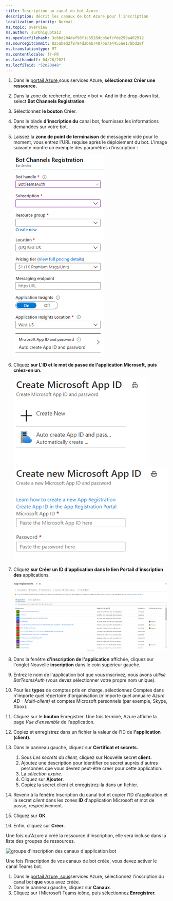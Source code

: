 ```yaml
---
title: Inscription au canal du bot Azure
description: décrit les canaux de bot Azure pour l'inscription
localization_priority: Normal
ms.topic: overview
ms.author: surbhigupta12
ms.openlocfilehash: 3cbbd204daf98f1c3528dcb6efcfde299a402912
ms.sourcegitcommit: 825abed2f8784d2bab7407ba7a4455ae17bbd28f
ms.translationtype: MT
ms.contentlocale: fr-FR
ms.lasthandoff: 04/26/2021
ms.locfileid: "52020948"
---
```

1. Dans le [portail Azure,](https://ms.portal.azure.com/#home)sous services Azure, **sélectionnez Créer une ressource.**
1. Dans la zone de recherche, entrez « bot ». And in the drop-down list, select **Bot Channels Registration**.
1. Sélectionnez **le bouton** Créer.
1. Dans le blade **d'inscription du** canal bot, fournissez les informations demandées sur votre bot.
1. Laissez la **zone de point de terminaison** de messagerie vide pour le moment, vous entrez l'URL requise après le déploiement du bot. L'image suivante montre un exemple des paramètres d'inscription :

    ![inscription des canaux d'application bot](../../assets/images/authentication/auth-bot-channels-registration.png)

1. Cliquez **sur L'ID et le mot de passe de l'application Microsoft,** **puis créez-en un.**

    ![Créer un ID d'application ](../../assets/images/authentication/CreateMicrosoftAppID.png) ![ Microsoft : créer un ID d'application Microsoft](../../assets/images/authentication/CreateNewMicrosoftAppID.png)    

1. Cliquez **sur Créer un ID d'application dans le lien Portail d'inscription des** applications.

   ![Inscriptions d'applications](../../assets/images/authentication/AppRegistration.png)
   
1. Dans la fenêtre **d'inscription de l'application** affichée, cliquez sur l'onglet Nouvelle **inscription** dans le coin supérieur gauche.
1. Entrez le nom de l'application bot que vous inscrivez, nous avons *utilisé BotTeamsAuth* (vous devez sélectionner votre propre nom unique).
1. Pour les **types** de comptes pris en charge, sélectionnez Comptes dans n'importe quel répertoire d'organisation (n'importe quel annuaire *Azure AD - Multi-client)* et comptes Microsoft personnels (par exemple, Skype, Xbox).
1. Cliquez sur le **bouton** Enregistrer. Une fois terminé, Azure affiche la page *Vue d'ensemble* de l'application.
1. Copiez et enregistrez dans un fichier la valeur de l'ID de **l'application (client).**
1. Dans le panneau gauche, cliquez sur **Certificat et secrets.**
    1. Sous *Les secrets du client,* cliquez sur Nouvelle secret **client.**
    1. Ajoutez une description pour identifier ce secret auprès d'autres personnes que vous devrez peut-être créer pour cette application.
    1. La *sélection expire.*
    1. Cliquez sur **Ajouter**.
    1. Copiez la secret client et enregistrez-la dans un fichier.
1. Revenir à la fenêtre Inscription  du canal bot et copier l'ID  d'application et la secret *client* dans les zones **ID** d'application Microsoft et mot de passe, respectivement. 
1. Cliquez sur **OK**.
1. Enfin, cliquez sur **Créer.**

Une fois qu'Azure a créé la ressource d'inscription, elle sera incluse dans la liste des groupes de ressources.  

![groupe d'inscription des canaux d'application bot](~/assets/images/authentication/auth-bot-channels-registration-group.PNG)

Une fois l'inscription de vos canaux de bot créée, vous devez activer le canal Teams bot.

1. Dans le [portail Azure, sous](https://ms.portal.azure.com/#home)services Azure, sélectionnez l'inscription du canal bot **que** vous avez créée.
1. Dans le panneau gauche, cliquez sur **Canaux**.
1. Cliquez sur l Microsoft Teams icône, puis sélectionnez **Enregistrer.**
